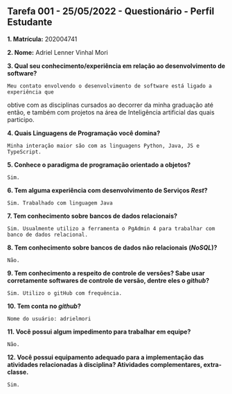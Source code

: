 ## Tarefa 001 - 25/05/2022 - Questionário - Perfil Estudante

**1. Matrícula:** 202004741

**2. Nome:** Adriel Lenner Vinhal Mori

**3. Qual seu conhecimento/experiência em relação ao desenvolvimento de software?**

	Meu contato envolvendo o desenvolvimento de software está ligado a experiência que 
obtive com as disciplinas cursados ao decorrer da minha graduação até então, e também com projetos na área 
de Inteligência artificial das quais participo.

**4. Quais Linguagens de Programação você domina?**

	Minha interação maior são com as linguagens Python, Java, JS e TypeScript. 

**5. Conhece o paradigma de programação orientado a objetos?**

	Sim.

**6. Tem alguma experiência com desenvolvimento de Serviços _Rest_?**

	Sim. Trabalhado com linguagem Java

**7. Tem conhecimento sobre bancos de dados relacionais?**

	Sim. Usualmente utilizo a ferramenta o PgAdmin 4 para trabalhar com banco de dados relacional.

**8. Tem conhecimento sobre bancos de dados não relacionais (_NoSQL_)?**

	Não.

**9. Tem conhecimento a respeito de controle de versões? Sabe usar corretamente softwares de controle de versão, dentre eles o _github_?**

	Sim. Utilizo o gitHub com frequência.

**10. Tem conta no _github_?**

	Nome do usuário: adrielmori

**11. Você possui algum impedimento para trabalhar em equipe?**

	Não.

**12. Você possui equipamento adequado para a implementação das atividades relacionadas à disciplina? Atividades complementares, extra-classe.**

	Sim.

